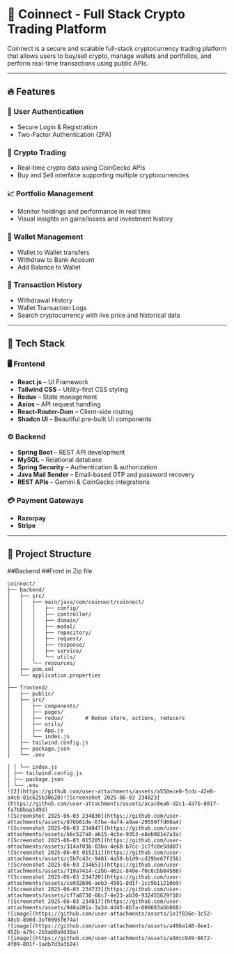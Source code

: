 # 💸 Coinnect - Full Stack Crypto Trading Platform

Coinnect is a secure and scalable full-stack cryptocurrency trading platform that allows users to buy/sell crypto, manage wallets and portfolios, and perform real-time transactions using public APIs.

---

## 🔥 Features

### 👥 User Authentication
- Secure Login & Registration
- Two-Factor Authentication (2FA)


### 💱 Crypto Trading
- Real-time crypto data using CoinGecko APIs
- Buy and Sell interface supporting multiple cryptocurrencies

### 📈 Portfolio Management
- Monitor holdings and performance in real time
- Visual insights on gains/losses and investment history

### 💼 Wallet Management
- Wallet to Wallet transfers
- Withdraw to Bank Account
- Add Balance to Wallet

### 📜 Transaction History
- Withdrawal History
- Wallet Transaction Logs
- Search cryptocurrency with live price and historical data

---

## 🧠 Tech Stack

### 🖥️ Frontend
- **React.js** – UI Framework
- **Tailwind CSS** – Utility-first CSS styling
- **Redux** – State management
- **Axios** – API request handling
- **React-Router-Dom** – Client-side routing
- **Shadcn UI** – Beautiful pre-built UI components

### ⚙️ Backend
- **Spring Boot** – REST API development
- **MySQL** – Relational database
- **Spring Security** – Authentication & authorization
- **Java Mail Sender** – Email-based OTP and password recovery
- **REST APIs** – Gemini & CoinGecko integrations

### 💳 Payment Gateways
- **Razorpay**
- **Stripe**

---

## 📁 Project Structure
##Backend
##Front in Zip file


```plaintext
coinnect/
├── backend/
│   ├── src/
│   │   ├── main/java/com/coinnect/coinnect/
│   │   │   ├── config/
│   │   │   ├── controller/
│   │   │   ├── domain/
│   │   │   ├── modal/
│   │   │   ├── repository/
│   │   │   ├── request/
│   │   │   ├── response/
│   │   │   ├── service/
│   │   │   └── utils/
│   │   └── resources/
│   ├── pom.xml
│   └── application.properties
│
├── frontend/
│   ├── public/
│   ├── src/
│   │   ├── components/
│   │   ├── pages/
│   │   ├── redux/       # Redux store, actions, reducers
│   │   ├── utils/
│   │   ├── App.js
│   │   └── index.js
│   ├── tailwind.config.js
│   ├── package.json
│   └── .env

│ │ └── index.js
│ ├── tailwind.config.js
│ ├── package.json
│ └── .env
![2](https://github.com/user-attachments/assets/a550ece0-5cdc-42e8-a4cb-81c625b30628)![Screenshot 2025-06-03 234823](https://github.com/user-attachments/assets/acac8ea6-d2c1-4a7b-8017-fa7b8baa149d)
![Screenshot 2025-06-03 234830](https://github.com/user-attachments/assets/876b61de-67be-4af4-a9ae-29559ffd60a4)
![Screenshot 2025-06-03 234847](https://github.com/user-attachments/assets/b6c527a0-a615-4c5e-9353-e8eb081e7a3a)
![Screenshot 2025-06-03 015205](https://github.com/user-attachments/assets/314af03b-03ba-4e68-b7cc-1c7fc8e5dd07)
![Screenshot 2025-06-03 015211](https://github.com/user-attachments/assets/c5b7c42c-9481-4a58-b1d9-cd29be67f356)
![Screenshot 2025-06-03 234653](https://github.com/user-attachments/assets/719a7414-c2bb-462c-849e-f0c6cbb04566)
![Screenshot 2025-06-03 234720](https://github.com/user-attachments/assets/ca932b96-aeb3-4501-8d1f-1cc9b11210b9)
![Screenshot 2025-06-03 234733](https://github.com/user-attachments/assets/cf7a8730-66c7-4e23-ab30-932455629f10)
![Screenshot 2025-06-03 234817](https://github.com/user-attachments/assets/948a201a-3a34-4d45-8b7a-600683abb068)
![image](https://github.com/user-attachments/assets/1e1f836e-3c52-48cb-890d-3ef0995f674a)
![image](https://github.com/user-attachments/assets/a496a148-6ee1-452b-a79c-2b5ab0a0d38a)
![image](https://github.com/user-attachments/assets/a94cc949-6672-4f09-801f-1adb7d3a3b24)




